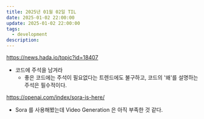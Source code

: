 ```yaml
---
title: 2025년 01월 02일 TIL
date: 2025-01-02 22:00:00
update: 2025-01-02 22:00:00
tags:
  - development
description:
---
```


https://news.hada.io/topic?id=18407

- 코드에 주석을 남겨라
  - 좋은 코드에는 주석이 필요없다는 트렌드에도 불구하고, 코드의 '왜'를 설명하는 주석은 필수적이다.

https://openai.com/index/sora-is-here/

- Sora 를 사용해봤는데 Video Generation 은 아직 부족한 것 같다.
